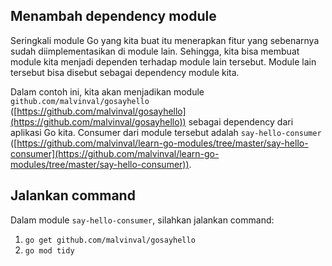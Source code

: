 ## Menambah dependency module

Seringkali module Go yang kita buat itu menerapkan fitur yang sebenarnya sudah diimplementasikan di module lain. Sehingga, kita bisa membuat module kita menjadi dependen terhadap module lain tersebut. Module lain tersebut bisa disebut sebagai dependency module kita.

Dalam contoh ini, kita akan menjadikan module `github.com/malvinval/gosayhello` ([https://github.com/malvinval/gosayhello](https://github.com/malvinval/gosayhello)) sebagai dependency dari aplikasi Go kita. Consumer dari module tersebut adalah `say-hello-consumer` ([https://github.com/malvinval/learn-go-modules/tree/master/say-hello-consumer](https://github.com/malvinval/learn-go-modules/tree/master/say-hello-consumer)).

## Jalankan command

Dalam module `say-hello-consumer`, silahkan jalankan command:

1. `go get github.com/malvinval/gosayhello`
2. `go mod tidy`